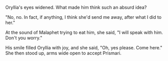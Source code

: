 Oryllia's eyes widened. What made him think such an absurd idea?

"No, no. In fact, if anything, I think she'd send me away, after what I did to her."

At the sound of Malaphet trying to eat him, she said, "I will speak with him. Don't you worry."

His smile filled Oryllia with joy, and she said, "Oh, yes please. Come here." She then stood up, arms wide open to accept Prismari.